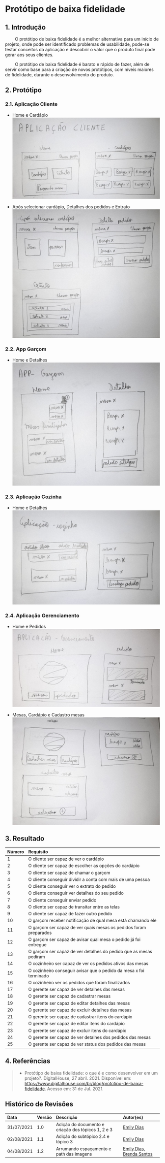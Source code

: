 # Protótipo de baixa fidelidade

## 1. Introdução

&emsp;&emsp; O protótipo de baixa fidelidade é a melhor alternativa para um início de projeto, onde pode ser identificado problemas de usabilidade, pode-se testar conceitos da aplicação e descobrir o valor que o produto final pode gerar aos seus clientes.

&emsp;&emsp; O protótipo de baixa fidelidade é barato e rápido de fazer, além de servir como base para a criação de novos protótipos, com níveis maiores de fidelidade, durante o desenvolvimento do produto.

## 2. Protótipo

### 2.1. Aplicação Cliente

- Home e Cardápio
  [![imagem1](../../../assets/img/seminario1/prototipo-baixa-fidelidade/aplicação-cliente-1.jpg)](../../../assets/img/seminario1/prototipo-baixa-fidelidade/aplicação-cliente-1.jpg)

- Após selecionar cardápio, Detalhes dos pedidos e Extrato
  [![imagem2](../../../assets/img/seminario1/prototipo-baixa-fidelidade/aplicação-cliente-2.jpg)](../../../assets/img/seminario1/prototipo-baixa-fidelidade/aplicação-cliente-2.jpg)

### 2.2. App Garçom

- Home e Detalhes
  [![imagem3](../../../assets/img/seminario1/prototipo-baixa-fidelidade/aplicação-garçom.jpg)](../../../assets/img/seminario1/prototipo-baixa-fidelidade/aplicação-garçom.jpg)

### 2.3. Aplicação Cozinha

- Home e Detalhes
  [![imagem4](../../../assets/img/seminario1/prototipo-baixa-fidelidade/aplicação-cozinha.jpg)](../../../assets/img/seminario1/prototipo-baixa-fidelidade/aplicação-cozinha.jpg)

### 2.4. Aplicação Gerenciamento

- Home e Pedidos
  [![imagem5](../../../assets/img/seminario1/prototipo-baixa-fidelidade/aplicação-gerente-1.jpg)](../../../assets/img/seminario1/prototipo-baixa-fidelidade/aplicação-gerente-1.jpg)

- Mesas, Cardápio e Cadastro mesas
  [![imagem6](../../../assets/img/seminario1/prototipo-baixa-fidelidade/aplicação-gerente-2.jpg)](../../../assets/img/seminario1/prototipo-baixa-fidelidade/aplicação-gerente-2.jpg)

## 3. Resultado

| Número | Requisito                                                          |
| :----- | :----------------------------------------------------------------- |
| 1      | O cliente ser capaz de ver o cardápio                              |
| 2      | O cliente ser capaz de escolher as opções do cardápio              |
| 3      | O cliente ser capaz de chamar o garçom                             |
| 4      | O cliente conseguir dividir a conta com mais de uma pessoa         |
| 5      | O cliente conseguir ver o extrato do pedido                        |
| 6      | O cliente conseguir ver detalhes do seu pedido                     |
| 7      | O cliente conseguir enviar pedido                                  |
| 8      | O cliente ser capaz de transitar entre as telas                    |
| 9      | O cliente ser capaz de fazer outro pedido                          |
| 10     | O garçom receber notificação de qual mesa está chamando ele        |
| 11     | O garçom ser capaz de ver quais mesas os pedidos foram preparados  |
| 12     | O garçom ser capaz de avisar qual mesa o pedido já foi entregue    |
| 13     | O garçom ser capaz de ver detalhes do pedido que as mesas pediram  |
| 14     | O cozinheiro ser capaz de ver os pedidos ativos das mesas          |
| 15     | O cozinheiro conseguir avisar que o pedido da mesa x foi terminado |
| 16     | O cozinheiro ver os pedidos que foram finalizados                  |
| 17     | O gerente ser capaz de ver detalhes das mesas                      |
| 18     | O gerente ser capaz de cadastrar mesas                             |
| 19     | O gerente ser capaz de editar detalhes das mesas                   |
| 20     | O gerente ser capaz de excluir detalhes das mesas                  |
| 21     | O gerente ser capaz de cadastrar itens do cardápio                 |
| 22     | O gerente ser capaz de editar itens do cardápio                    |
| 23     | O gerente ser capaz de excluir itens do cardápio                   |
| 24     | O gerente ser capaz de ver detalhes dos pedidos das mesas          |
| 25     | O gerente ser capaz de ver status dos pedidos das mesas            |

## 4. Referências

> - Protótipo de baixa fidelidade: o que é e como desenvolver em um projeto?. DigitalHouse, 27 abril. 2021. Disponível em: https://www.digitalhouse.com/br/blog/prototipo-de-baixa-fidelidade. Acesso em: 31 de Jul. 2021.

## Histórico de Revisões

| Data       | Versão | Descrição                                          | Autor(es)                                                                                    |
| :--------- | :----- | :------------------------------------------------- | :------------------------------------------------------------------------------------------- |
| 31/07/2021 | 1.0    | Adição do documento e criação dos tópicos 1, 2 e 3 | [Emily Dias](https://github.com/emysdias)                                                    |
| 02/08/2021 | 1.1    | Adição do subtópico 2.4 e tópico 3                 | [Emily Dias](https://github.com/emysdias)                                                    |
| 04/08/2021 | 1.2    | Arrumando espaçamento e path das imagens           | [Emily Dias](https://github.com/emysdias), [Brenda Santos](https://github.com/brendavsantos) |
